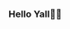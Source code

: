 ### Hello Yall👋🏻

<!--
**djnbeeman/Info-about-DJNW is a ✨ _special_ ✨ repository because its `README.md` (this file) appears on your GitHub
profile.

Here are some ideas to get you started:

- 🖌 I am trying to be a artist.
- 📮 the way to find me is: DNichols™#5033.
- 📝 just a little fun fact I can do roleplays and stuff as long as it's completely appropiate.
- 😀 My gender is male.
- 🗨 ask me something if it's important.
- ⚒ I work on some mods.
- 🤝🏻 Collabration will be allowed as long as they make me comfortable in a way.
- 🔭 I am looking for a composer for all the mods I work on.
-->
